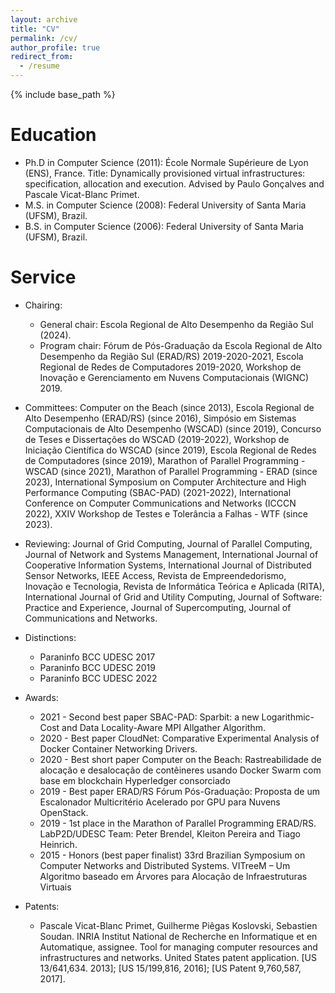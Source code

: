 ```yaml
---
layout: archive
title: "CV"
permalink: /cv/
author_profile: true
redirect_from:
  - /resume
---
```


{% include base_path %}

Education
======
* Ph.D in Computer Science (2011): École Normale Supérieure de Lyon (ENS), France. Title: Dynamically provisioned virtual infrastructures: specification, allocation and execution. Advised by Paulo Gonçalves and Pascale Vicat-Blanc Primet.
* M.S. in Computer Science (2008): Federal University of Santa Maria (UFSM), Brazil.
* B.S. in Computer Science (2006): Federal University of Santa Maria (UFSM), Brazil.

Service
======
* Chairing:
  * General chair: Escola Regional de Alto Desempenho da Região Sul (2024).
  * Program chair: Fórum de Pós-Graduação da Escola Regional de Alto Desempenho da Região Sul (ERAD/RS) 2019-2020-2021, Escola Regional de Redes de Computadores 2019-2020, Workshop de Inovação e Gerenciamento em Nuvens Computacionais (WIGNC) 2019.

* Committees: Computer on the Beach (since 2013), Escola Regional de Alto Desempenho (ERAD/RS) (since 2016), Simpósio em Sistemas Computacionais de Alto Desempenho (WSCAD) (since 2019), Concurso de Teses e Dissertações do WSCAD (2019-2022), Workshop de Iniciação Científica do WSCAD (since 2019), Escola Regional de Redes de Computadores (since 2019), Marathon of Parallel Programming - WSCAD (since 2021), Marathon of Parallel Programming - ERAD (since 2023), International Symposium on Computer Architecture and High Performance Computing (SBAC-PAD) (2021-2022), International Conference on Computer Communications and Networks (ICCCN 2022), XXIV Workshop de Testes e Tolerância a Falhas - WTF (since 2023).

* Reviewing: Journal of Grid Computing, Journal of Parallel Computing, Journal of Network and Systems Management, International Journal of Cooperative Information Systems,  International Journal of Distributed Sensor Networks, IEEE Access, Revista de Empreendedorismo, Inovação e Tecnologia, Revista de Informática Teórica e Aplicada (RITA), International Journal of Grid and Utility Computing, Journal of Software: Practice and Experience, Journal of Supercomputing, Journal of Communications and Networks.

* Distinctions:
  * Paraninfo BCC UDESC 2017
  * Paraninfo BCC UDESC 2019
  * Paraninfo BCC UDESC 2022

* Awards:
  * 2021 - Second best paper SBAC-PAD: Sparbit: a new Logarithmic-Cost and Data Locality-Aware MPI Allgather Algorithm.
  * 2020 - Best paper CloudNet: Comparative Experimental Analysis of Docker Container Networking Drivers.
  * 2020 - Best short paper Computer on the Beach: Rastreabilidade de alocação e desalocação de contêineres usando Docker Swarm com base em blockchain Hyperledger consorciado
  * 2019 - Best paper ERAD/RS Fórum Pós-Graduação: Proposta de um Escalonador Multicritério Acelerado por GPU para Nuvens OpenStack.
  * 2019 - 1st place in the Marathon of Parallel Programming ERAD/RS. LabP2D/UDESC Team: Peter Brendel, Kleiton Pereira and Tiago Heinrich.
  * 2015 - Honors (best paper finalist) 33rd Brazilian Symposium on Computer Networks and Distributed Systems.  VITreeM – Um Algoritmo baseado em Árvores para Alocação de Infraestruturas Virtuais
  

* Patents:
  * Pascale Vicat-Blanc Primet, Guilherme Piêgas Koslovski, Sebastien Soudan. INRIA Institut National de Recherche en Informatique et en Automatique, assignee. Tool for managing computer resources and infrastructures and networks. United States patent application. [US 13/641,634. 2013]; [US 15/199,816, 2016]; [US Patent 9,760,587, 2017].




